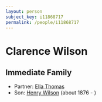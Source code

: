 ```yaml
---
layout: person
subject_key: i11868717
permalink: /people/i11868717
---
```


# Clarence Wilson

## Immediate Family

* Partner: [Ella Thomas](./@55794778@-ella-thomas-b-d.md)
* Son: [Henry Wilson](./@5904501@-henry-wilson-b1876-d.md) (about 1876 - )


